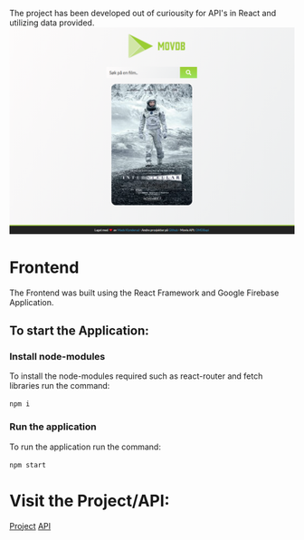The project has been developed out of curiousity for API's in React and utilizing data provided. 
![MOOVDB](/MOVDB.png)
# Frontend
The Frontend was built using the React Framework and Google Firebase Application.

## To start the Application:
### Install node-modules
To install the node-modules required such as react-router and fetch libraries run the command:

``` npm i ``` 
### Run the application
To run the application run the command:

``` npm start ``` 

# Visit the Project/API:
[Project](https://finnfilmen.firebaseapp.com/)
[API](http://www.omdbapi.com/)



